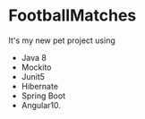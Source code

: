 # FootballMatches

It's my new pet project using 
* Java 8
* Mockito 
* Junit5 
* Hibernate
* Spring Boot
* Angular10.
